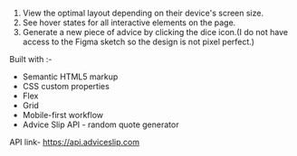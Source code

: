 1. View the optimal layout depending on their device's screen size.
2. See hover states for all interactive elements on the page.
3. Generate a new piece of advice by clicking the dice icon.(I do not have access to the Figma sketch so the design is not pixel perfect.)

Built with :- 
- Semantic HTML5 markup
- CSS custom properties
- Flex
- Grid
- Mobile-first workflow
- Advice Slip API - random quote generator

API link- https://api.adviceslip.com
